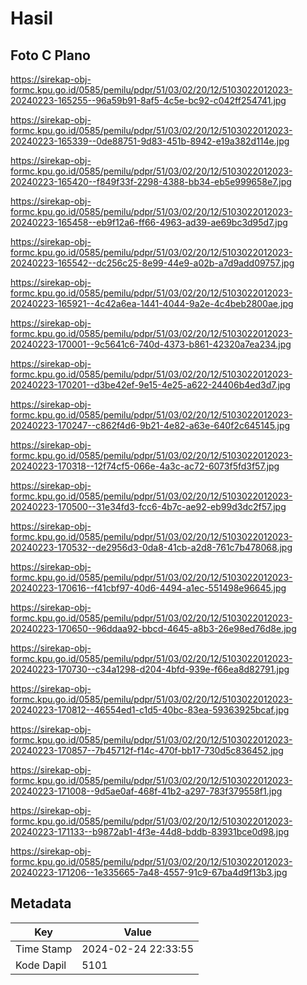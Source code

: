 # Hasil

## Foto C Plano

https://sirekap-obj-formc.kpu.go.id/0585/pemilu/pdpr/51/03/02/20/12/5103022012023-20240223-165255--96a59b91-8af5-4c5e-bc92-c042ff254741.jpg

https://sirekap-obj-formc.kpu.go.id/0585/pemilu/pdpr/51/03/02/20/12/5103022012023-20240223-165339--0de88751-9d83-451b-8942-e19a382d114e.jpg

https://sirekap-obj-formc.kpu.go.id/0585/pemilu/pdpr/51/03/02/20/12/5103022012023-20240223-165420--f849f33f-2298-4388-bb34-eb5e999658e7.jpg

https://sirekap-obj-formc.kpu.go.id/0585/pemilu/pdpr/51/03/02/20/12/5103022012023-20240223-165458--eb9f12a6-ff66-4963-ad39-ae69bc3d95d7.jpg

https://sirekap-obj-formc.kpu.go.id/0585/pemilu/pdpr/51/03/02/20/12/5103022012023-20240223-165542--dc256c25-8e99-44e9-a02b-a7d9add09757.jpg

https://sirekap-obj-formc.kpu.go.id/0585/pemilu/pdpr/51/03/02/20/12/5103022012023-20240223-165921--4c42a6ea-1441-4044-9a2e-4c4beb2800ae.jpg

https://sirekap-obj-formc.kpu.go.id/0585/pemilu/pdpr/51/03/02/20/12/5103022012023-20240223-170001--9c5641c6-740d-4373-b861-42320a7ea234.jpg

https://sirekap-obj-formc.kpu.go.id/0585/pemilu/pdpr/51/03/02/20/12/5103022012023-20240223-170201--d3be42ef-9e15-4e25-a622-24406b4ed3d7.jpg

https://sirekap-obj-formc.kpu.go.id/0585/pemilu/pdpr/51/03/02/20/12/5103022012023-20240223-170247--c862f4d6-9b21-4e82-a63e-640f2c645145.jpg

https://sirekap-obj-formc.kpu.go.id/0585/pemilu/pdpr/51/03/02/20/12/5103022012023-20240223-170318--12f74cf5-066e-4a3c-ac72-6073f5fd3f57.jpg

https://sirekap-obj-formc.kpu.go.id/0585/pemilu/pdpr/51/03/02/20/12/5103022012023-20240223-170500--31e34fd3-fcc6-4b7c-ae92-eb99d3dc2f57.jpg

https://sirekap-obj-formc.kpu.go.id/0585/pemilu/pdpr/51/03/02/20/12/5103022012023-20240223-170532--de2956d3-0da8-41cb-a2d8-761c7b478068.jpg

https://sirekap-obj-formc.kpu.go.id/0585/pemilu/pdpr/51/03/02/20/12/5103022012023-20240223-170616--f41cbf97-40d6-4494-a1ec-551498e96645.jpg

https://sirekap-obj-formc.kpu.go.id/0585/pemilu/pdpr/51/03/02/20/12/5103022012023-20240223-170650--96ddaa92-bbcd-4645-a8b3-26e98ed76d8e.jpg

https://sirekap-obj-formc.kpu.go.id/0585/pemilu/pdpr/51/03/02/20/12/5103022012023-20240223-170730--c34a1298-d204-4bfd-939e-f66ea8d82791.jpg

https://sirekap-obj-formc.kpu.go.id/0585/pemilu/pdpr/51/03/02/20/12/5103022012023-20240223-170812--46554ed1-c1d5-40bc-83ea-59363925bcaf.jpg

https://sirekap-obj-formc.kpu.go.id/0585/pemilu/pdpr/51/03/02/20/12/5103022012023-20240223-170857--7b45712f-f14c-470f-bb17-730d5c836452.jpg

https://sirekap-obj-formc.kpu.go.id/0585/pemilu/pdpr/51/03/02/20/12/5103022012023-20240223-171008--9d5ae0af-468f-41b2-a297-783f379558f1.jpg

https://sirekap-obj-formc.kpu.go.id/0585/pemilu/pdpr/51/03/02/20/12/5103022012023-20240223-171133--b9872ab1-4f3e-44d8-bddb-83931bce0d98.jpg

https://sirekap-obj-formc.kpu.go.id/0585/pemilu/pdpr/51/03/02/20/12/5103022012023-20240223-171206--1e335665-7a48-4557-91c9-67ba4d9f13b3.jpg


## Metadata

| Key        | Value               |
| ---------- | ------------------- |
| Time Stamp | 2024-02-24 22:33:55 |
| Kode Dapil | 5101                |



